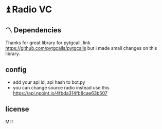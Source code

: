 # ⏫ Radio VC

## 〽️ Dependencies
Thanks for great library for pytgcall, link https://github.com/pytgcalls/pytgcalls
but i made small changes on this library.

## config
- add your api id, api hash to bot.py
- you can change source radio instead use this https://api.npoint.io/4fbda314fb8cae63b507

## license
MIT

